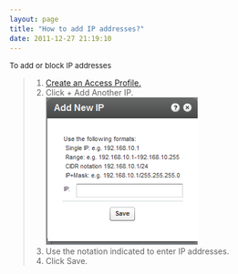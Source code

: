 ```yaml
---
layout: page
title: "How to add IP addresses?"
date: 2011-12-27 21:19:10
---
```


<span style="font-size: small;"><span class="mce-procedure">To add or block IP addresses</span></span>

> 1.  <a href="http://knowledge.kaltura.com/faq/how-create-access-profile" target="_blank">Create an Access Profile.</a>
> 2.  Click + Add Another IP.  
>     <img src="../../assets/169">
> 3.  Use the notation indicated to enter IP addresses.
> 4.  Click Save.